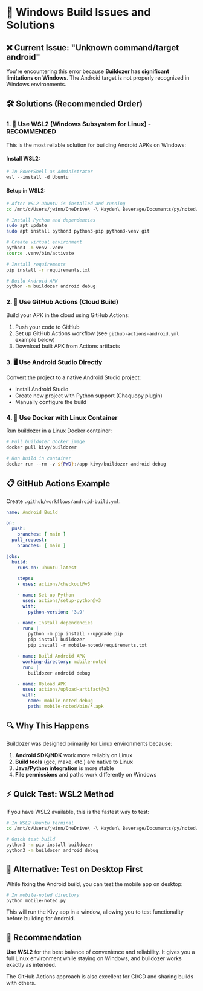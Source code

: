 # 🚨 Windows Build Issues and Solutions

## ❌ Current Issue: "Unknown command/target android"

You're encountering this error because **Buildozer has significant limitations on Windows**. The Android target is not properly recognized in Windows environments.

## 🛠️ **Solutions (Recommended Order)**

### 1. 🐧 **Use WSL2 (Windows Subsystem for Linux) - RECOMMENDED**

This is the most reliable solution for building Android APKs on Windows:

#### Install WSL2:
```powershell
# In PowerShell as Administrator
wsl --install -d Ubuntu
```

#### Setup in WSL2:
```bash
# After WSL2 Ubuntu is installed and running
cd /mnt/c/Users/jwinn/OneDrive\ -\ Hayden\ Beverage/Documents/py/noted/mobile-noted

# Install Python and dependencies
sudo apt update
sudo apt install python3 python3-pip python3-venv git

# Create virtual environment
python3 -m venv .venv
source .venv/bin/activate

# Install requirements
pip install -r requirements.txt

# Build Android APK
python -m buildozer android debug
```

### 2. 🔧 **Use GitHub Actions (Cloud Build)**

Build your APK in the cloud using GitHub Actions:

1. Push your code to GitHub
2. Set up GitHub Actions workflow (see `github-actions-android.yml` example below)
3. Download built APK from Actions artifacts

### 3. 🖥️ **Use Android Studio Directly**

Convert the project to a native Android Studio project:
- Install Android Studio
- Create new project with Python support (Chaquopy plugin)
- Manually configure the build

### 4. 🐳 **Use Docker with Linux Container**

Run buildozer in a Linux Docker container:
```powershell
# Pull buildozer Docker image
docker pull kivy/buildozer

# Run build in container
docker run --rm -v ${PWD}:/app kivy/buildozer android debug
```

## 📋 **GitHub Actions Example**

Create `.github/workflows/android-build.yml`:

```yaml
name: Android Build

on:
  push:
    branches: [ main ]
  pull_request:
    branches: [ main ]

jobs:
  build:
    runs-on: ubuntu-latest

    steps:
    - uses: actions/checkout@v3

    - name: Set up Python
      uses: actions/setup-python@v3
      with:
        python-version: '3.9'

    - name: Install dependencies
      run: |
        python -m pip install --upgrade pip
        pip install buildozer
        pip install -r mobile-noted/requirements.txt

    - name: Build Android APK
      working-directory: mobile-noted
      run: |
        buildozer android debug

    - name: Upload APK
      uses: actions/upload-artifact@v3
      with:
        name: mobile-noted-debug
        path: mobile-noted/bin/*.apk
```

## 🔍 **Why This Happens**

Buildozer was designed primarily for Linux environments because:

1. **Android SDK/NDK** work more reliably on Linux
2. **Build tools** (gcc, make, etc.) are native to Linux
3. **Java/Python integration** is more stable
4. **File permissions** and paths work differently on Windows

## ⚡ **Quick Test: WSL2 Method**

If you have WSL2 available, this is the fastest way to test:

```bash
# In WSL2 Ubuntu terminal
cd /mnt/c/Users/jwinn/OneDrive\ -\ Hayden\ Beverage/Documents/py/noted/mobile-noted

# Quick test build
python3 -m pip install buildozer
python3 -m buildozer android debug
```

## 📱 **Alternative: Test on Desktop First**

While fixing the Android build, you can test the mobile app on desktop:

```bash
# In mobile-noted directory
python mobile-noted.py
```

This will run the Kivy app in a window, allowing you to test functionality before building for Android.

## 🎯 **Recommendation**

**Use WSL2** for the best balance of convenience and reliability. It gives you a full Linux environment while staying on Windows, and buildozer works exactly as intended.

The GitHub Actions approach is also excellent for CI/CD and sharing builds with others.

